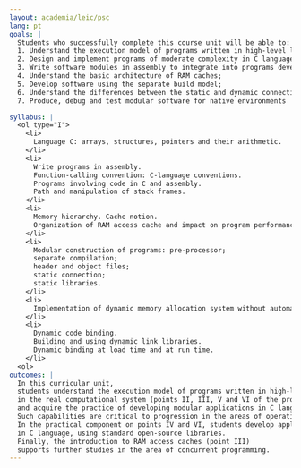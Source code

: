 ```yaml
---
layout: academia/leic/psc
lang: pt
goals: |
  Students who successfully complete this course unit will be able to:
  1. Understand the execution model of programs written in high-level languages in real computer systems;
  2. Design and implement programs of moderate complexity in C language;
  3. Write software modules in assembly to integrate into programs developed in C language;
  4. Understand the basic architecture of RAM caches;
  5. Develop software using the separate build model;
  6. Understand the differences between the static and dynamic connection of modules;
  7. Produce, debug and test modular software for native environments

syllabus: |
  <ol type="I">
    <li>
      Language C: arrays, structures, pointers and their arithmetic.
    </li>
    <li>
      Write programs in assembly.
      Function-calling convention: C-language conventions.
      Programs involving code in C and assembly.
      Path and manipulation of stack frames.
    </li>
    <li>
      Memory hierarchy. Cache notion.
      Organization of RAM access cache and impact on program performance.
    </li>
    <li>
      Modular construction of programs: pre-processor;
      separate compilation;
      header and object files;
      static connection;
      static libraries.
    </li>
    <li>
      Implementation of dynamic memory allocation system without automatic recycling.
    </li>
    <li>
      Dynamic code binding.
      Building and using dynamic link libraries.
      Dynamic binding at load time and at run time.
    </li>
  <ol>
outcomes: |
  In this curricular unit,
  students understand the execution model of programs written in high-level languages
  in the real computational system (points II, III, V and VI of the programmatic contents)
  and acquire the practice of developing modular applications in C language (points I and IV).
  Such capabilities are critical to progression in the areas of operating systems and embedded systems.
  In the practical component on points IV and VI, students develop applications,
  in C language, using standard open-source libraries.
  Finally, the introduction to RAM access caches (point III)
  supports further studies in the area of concurrent programming.
---
```

